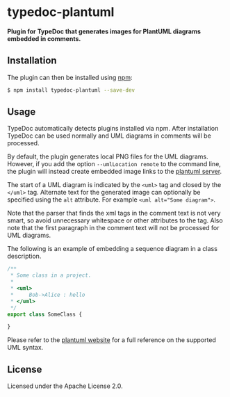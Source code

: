 # typedoc-plantuml
**Plugin for TypeDoc that generates images for PlantUML diagrams embedded in comments.**

## Installation

The plugin can then be installed using [npm](https://www.npmjs.com/):
 
```sh
$ npm install typedoc-plantuml --save-dev
```

## Usage

TypeDoc automatically detects plugins installed via npm. After installation TypeDoc can be used normally and UML 
diagrams in comments will be processed. 

By default, the plugin generates local PNG files for the UML diagrams. However, if you add the option `--umlLocation remote` 
to the command line, the plugin will instead create embedded image links to the 
[plantuml server](http://www.plantuml.com/plantuml/).

The start of a UML diagram is indicated by the `<uml>` tag and closed by the `</uml>` tag. Alternate text for the
generated image can optionally be specified using the `alt` attribute. For example `<uml alt="Some diagram">`.

Note that the parser that finds the xml tags in the comment text is not very smart, so avoid unnecessary whitespace or 
other attributes to the tag. Also note that the first paragraph in the comment text will not be processed for UML 
diagrams.

The following is an example of embedding a sequence diagram in a class description.
  
```typescript
/**
 * Some class in a project.
 *
 * <uml>
 *     Bob->Alice : hello
 * </uml>
 */
export class SomeClass {

}
```

Please refer to the [plantuml website](http://plantuml.com/) for a full reference on the supported UML syntax.
  

## License

Licensed under the Apache License 2.0.  